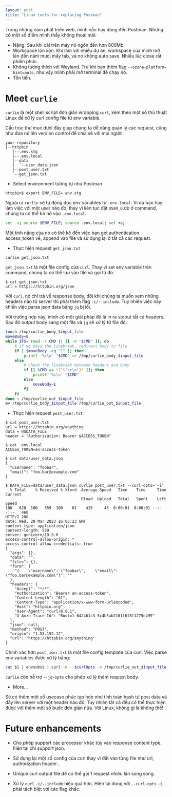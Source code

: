 ```yaml
---
layout: post
title: "Linux tools for replacing Postman"
---
```


Trong những năm phát triển web, mình vẫn hay dùng đến Postman.  Nhưng có một số
điểm mình thấy không thoải mái:

- Nặng.  Sau khi cài trên máy nó ngốn đến hơn 800Mb.
- Workspace lộn xộn.  Khi làm với nhiều dự án, workspace của mình mở lên đến năm
    mươi mấy tab, và nó không auto save. Nhiều lúc close rất phiền phức.
- Không tương thích với Wayland.  Trừ khi bạn thêm flag `--ozone-platform-hint=auto`,
    như vậy mình phải mở terminal để chạy nó.
- Tốn tiền.

<!-- more -->

# Meet `curlie`

`curlie` là một shell script đơn giản wrapping `curl`, kèm theo một số thủ thuật
Linux để xử lý curl config file từ env variable.

Cấu trúc thư mục dưới đây giúp chúng ta dễ dàng quản lý các request, cũng như
đưa nó lên version control để chia sẻ với mọi người.

```
your-repository
|--httpbin
   |--.env.stg
   |--.env.local
   |--data
   |  `--user_data.json
   |--post_user.txt
   `--get_json.txt
```

- Select environment tương tự như Postman

```
httpbin$ export ENV_FILE=.env.stg
```

Ngoài ra `curlie` sẽ tự động đọc env variables từ `.env.local`. Ví dụ bạn
hay làm việc với một user nào đó, thay vì liên tục đặt `USER_GUID` ở
command, chúng ta có thể bỏ nó vào `.env.local`.

```bash
set -a; source $ENV_FILE; source .env.local; set +a;
```

Một tính năng của nó có thể kể đến việc bạn get authentication
access_token về, append vào file và sử dụng lại ở tất cả các request.

- Thực hiện request `get_json.txt`

```
curlie get_json.txt

```

`get_json.txt` là một file config của `curl`. Thay vì set env variable trên
command, chúng ta có thể lưu vào file và gọi từ đó.

```
$ cat get_json.txt
url = https://httpbin.org/json
```

Với `curl`, nó chỉ trả về response body, đôi khi chúng ta muốn xem những
headers nào từ server thì phải thêm flag `-i/--include`. Tuy nhiên việc này
khiến việc parse json data bằng `jq` bị lỗi.

Với trường hợp này, mình có một giải pháp đó là in ra stdout tất cả headers.
Sau đó output body sang một file và `jq` sẽ xử lý từ file đó.

```bash
touch /tmp/curlie_body_$input_file
moveBody=0
while IFS= read -r CMD || [[ -n "$CMD" ]]; do
    # if we pass the linebreak, redirect body to file
    if [ $moveBody -eq "1" ]; then
        printf '%s\n' "$CMD" >> /tmp/curlie_body_$input_file
    else
        # check the linebreak between headers and body
        if [[ $CMD == *[^$'\r\n']* ]]; then
            printf '%s\n' "$CMD"
        else
            moveBody=1
        fi
    fi
done < /tmp/curlie_out_$input_file
mv /tmp/curlie_body_$input_file /tmp/curlie_out_$input_file
```

- Thực hiện request `post_user.txt`

```
$ cat post_user.txt
url = https://httpbin.org/anything
data = @$DATA_FILE
header = "Authorization: Bearer $ACCESS_TOKEN"
```

```
$ cat .env.local
ACCESS_TOKEN=an-access-token
```

```
$ cat data/user_data.json
{
  "username": "foobar",
  "email": "foo.bar@example.com"
}
```

```
$ DATA_FILE=data/user_data.json curlie post_user.txt --curl-opts='-i'
  % Total    % Received % Xferd  Average Speed   Time    Time     Time  Current
                                 Dload  Upload   Total   Spent    Left  Speed
100   620  100   559  100    61    415     45  0:00:01  0:00:01 --:--:--   460
HTTP/2 200
date: Wed, 29 Mar 2023 16:05:23 GMT
content-type: application/json
content-length: 559
server: gunicorn/19.9.0
access-control-allow-origin: *
access-control-allow-credentials: true
{
  "args": {},
  "data": "",
  "files": {},
  "form": {
    "{    \"username\": \"foobar\",    \"email\": \"foo.bar@example.com\"}": ""
  },
  "headers": {
    "Accept": "*/*",
    "Authorization": "Bearer an-access-token",
    "Content-Length": "61",
    "Content-Type": "application/x-www-form-urlencoded",
    "Host": "httpbin.org",
    "User-Agent": "curl/8.0.1",
    "X-Amzn-Trace-Id": "Root=1-642461c3-5c4b5ab210f16f8f1275e499"
  },
  "json": null,
  "method": "POST",
  "origin": "1.53.152.12",
  "url": "https://httpbin.org/anything"
}
```

Chính xác hơn `post_user.txt` là một file config template của curl. Việc
parse env variables được xử lý bằng:

```bash
cat $1 | envsubst | curl -K - $curlOpts -o /tmp/curlie_out_$input_file
```

`curlie` còn hỗ trợ `--jq-opts` cho phép xử lý thêm request body.

- More...

Sẽ có thêm một số usecase phức tạp hơn như tính toán hash từ post data và đẩy
lên server với một header nào đó.  Tuy nhiên tất cả đều có thể thực hiện được
với thêm một số bước đơn giản nữa.  Với Linux, không gì là không thể!

# Future enhancements

- Cho phép support các processor khác tùy vào response content type, hiện tại
    chỉ support json.

- Sử dụng lại một số config của curl thay vì đặt vào từng file như url, authorization header...

- Unique curl output file để có thể gọi 1 request nhiều lần song song.

- Xử lý `curl` `-i/--include` hiệu quả hơn.  Hiện tại dùng với `--curl-opts` `-i` phải
    tách biệt với các flag khác.
